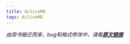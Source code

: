 ```yaml
---
title: ActiveMQ
tags: ActiveMQ
---
```


*由简书搬迁而来，bug和格式修改中，请看[**原文链接**](https://www.jianshu.com/p/233e2ec74787)*

